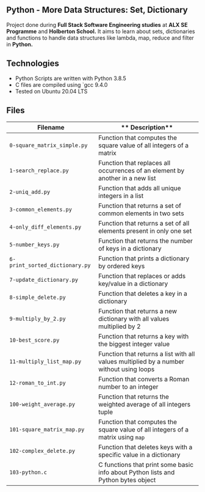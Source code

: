 Python - More Data Structures: Set, Dictionary
---
Project done during **Full Stack Software Engineering studies** at **ALX SE Programme** and **Holberton School.** It aims to learn about sets, dictionaries and functions to handle data structures like lambda, map, reduce and filter in **Python.**

Technologies
---
* Python Scripts are written with Python 3.8.5
* C files are compiled using `gcc 9.4.0
* Tested on Ubuntu 20.04 LTS

Files
---
**Filename**                     |       ** Description**
---------------------------------|-------------------------------------------------
`0-square_matrix_simple.py`      | Function that computes the square value of all integers of a matrix
`1-search_replace.py`            | Function that replaces all occurrences of an element by another in a new list
`2-uniq_add.py`                  | Function that adds all unique integers in a list
`3-common_elements.py`           | Function that returns a set of common elements in two sets
`4-only_diff_elements.py`        | Function that returns a set of all elements present in only one set
`5-number_keys.py`               | Function that returns the number of keys in a dictionary
`6-print_sorted_dictionary.py`   | Function that prints a dictionary by ordered keys
`7-update_dictionary.py`         | Function that replaces or adds key/value in a dictionary
`8-simple_delete.py`             | Function that deletes a key in a dictionary
`9-multiply_by_2.py`             | Function that returns a new dictionary with all values multiplied by 2
`10-best_score.py`               | Function that returns a key with the biggest integer value
`11-multiply_list_map.py`        | Function that returns a list with all values multiplied by a number without using loops
`12-roman_to_int.py`             | Function that converts a Roman number to an integer
`100-weight_average.py`          | Function that returns the weighted average of all integers tuple
`101-square_matrix_map.py`       | Function that computes the square value of all integers of a matrix using `map`
`102-complex_delete.py`          | Function that deletes keys with a specific value in a dictionary
`103-python.c`                   | C functions that print some basic info about Python lists and Python bytes object
